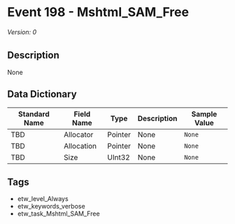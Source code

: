 # Event 198 - Mshtml_SAM_Free
###### Version: 0

## Description
None

## Data Dictionary
|Standard Name|Field Name|Type|Description|Sample Value|
|---|---|---|---|---|
|TBD|Allocator|Pointer|None|`None`|
|TBD|Allocation|Pointer|None|`None`|
|TBD|Size|UInt32|None|`None`|

## Tags
* etw_level_Always
* etw_keywords_verbose
* etw_task_Mshtml_SAM_Free